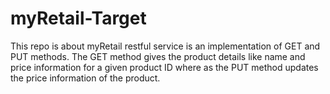 # myRetail-Target
This repo is about myRetail restful service is an implementation of GET and PUT methods. The GET method gives the product details like name and price information for a given product ID where as the PUT method updates the price information of the product.
